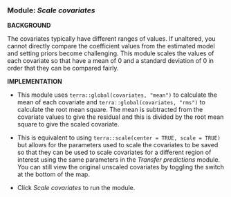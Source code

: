 ### **Module:** ***Scale covariates***

**BACKGROUND**

The covariates typically have different ranges of values. If unaltered, you cannot directly compare the coefficient values from the estimated model and setting priors become challenging. 
This module scales the values of each covariate so that have a mean of 0 and a standard deviation of 0 in order that they can be compared fairly.

**IMPLEMENTATION**

- This module uses `terra::global(covariates, "mean")` to calculate the mean of each covariate and `terra::global(covariates, "rms")` to calculate the root mean square. 
The mean is subtracted from the covariate values to give the residual and this is divided by the root mean square to give the scaled covariate. 

- This is equivalent to using `terra::scale(center = TRUE, scale = TRUE)` but allows for the parameters used to scale the covariates to be saved so that they can be used to scale covariates 
for a different region of interest using the same parameters in the *Transfer predictions* module. You can still view the original unscaled covariates by toggling the switch at the bottom of the map.

- Click *Scale covariates* to run the module.
